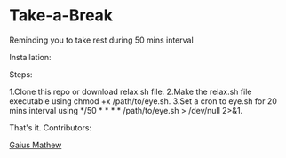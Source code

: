 # Take-a-Break

Reminding you to take rest during 50 mins interval

Installation:

Steps:
  
  1.Clone this repo or download relax.sh file.
  2.Make the relax.sh file executable using chmod +x /path/to/eye.sh.
  3.Set a cron to eye.sh for 20 mins interval using */50 * * * * /path/to/eye.sh > /dev/null 2>&1.

That's it.
Contributors:

[Gaius Mathew](http://bugcoder.cf)

